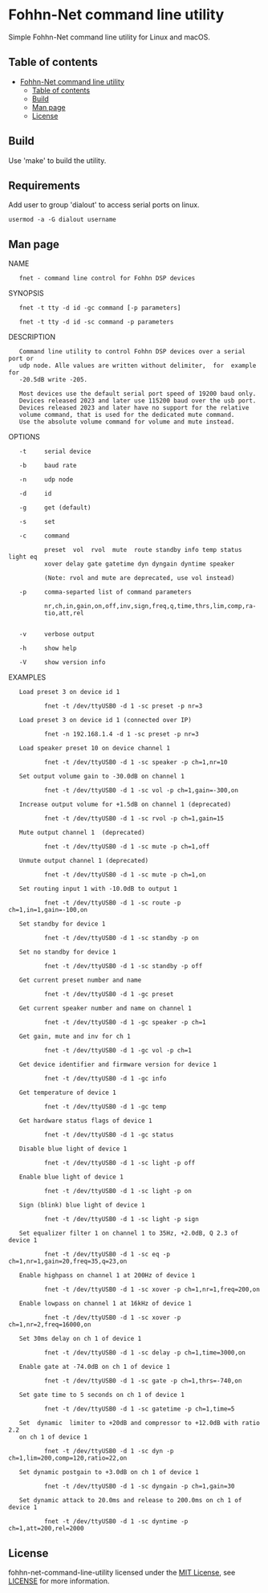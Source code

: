 # Fohhn-Net command line utility

Simple Fohhn-Net command line utility for Linux and macOS.

## Table of contents
- [Fohhn-Net command line utility](#fohhn-net-command-line-utility)
  - [Table of contents](#table-of-contents)
  - [Build](#build)
  - [Man page](#man-page)
  - [License](#license)

## Build
Use 'make' to build the utility.

## Requirements
Add user to group 'dialout' to access serial ports on linux.
```shell 
usermod -a -G dialout username
```

## Man page

NAME
       
       fnet - command line control for Fohhn DSP devices

SYNOPSIS

       fnet -t tty -d id -gc command [-p parameters]

       fnet -t tty -d id -sc command -p parameters

DESCRIPTION

       Command line utility to control Fohhn DSP devices over a serial port or
       udp node. Alle values are written without delimiter,  for  example  for
       -20.5dB write -205.

       Most devices use the default serial port speed of 19200 baud only.
       Devices released 2023 and later use 115200 baud over the usb port.
       Devices released 2023 and later have no support for the relative
       volume command, that is used for the dedicated mute command.
       Use the absolute volume command for volume and mute instead.

OPTIONS

       -t     serial device

       -b     baud rate

       -n     udp node

       -d     id

       -g     get (default)

       -s     set

       -c     command

              preset  vol  rvol  mute  route standby info temp status light eq
              xover delay gate gatetime dyn dyngain dyntime speaker

              (Note: rvol and mute are deprecated, use vol instead)

       -p     comma-separted list of command parameters

              nr,ch,in,gain,on,off,inv,sign,freq,q,time,thrs,lim,comp,ra-
              tio,att,rel


       -v     verbose output

       -h     show help

       -V     show version info

EXAMPLES

       Load preset 3 on device id 1

              fnet -t /dev/ttyUSB0 -d 1 -sc preset -p nr=3
			  
	   Load preset 3 on device id 1 (connected over IP)

              fnet -n 192.168.1.4 -d 1 -sc preset -p nr=3

       Load speaker preset 10 on device channel 1

              fnet -t /dev/ttyUSB0 -d 1 -sc speaker -p ch=1,nr=10

       Set output volume gain to -30.0dB on channel 1

              fnet -t /dev/ttyUSB0 -d 1 -sc vol -p ch=1,gain=-300,on

       Increase output volume for +1.5dB on channel 1 (deprecated)

              fnet -t /dev/ttyUSB0 -d 1 -sc rvol -p ch=1,gain=15

       Mute output channel 1  (deprecated)

              fnet -t /dev/ttyUSB0 -d 1 -sc mute -p ch=1,off

       Unmute output channel 1 (deprecated)

              fnet -t /dev/ttyUSB0 -d 1 -sc mute -p ch=1,on

       Set routing input 1 with -10.0dB to output 1

              fnet -t /dev/ttyUSB0 -d 1 -sc route -p ch=1,in=1,gain=-100,on

       Set standby for device 1

              fnet -t /dev/ttyUSB0 -d 1 -sc standby -p on

       Set no standby for device 1

              fnet -t /dev/ttyUSB0 -d 1 -sc standby -p off

       Get current preset number and name

              fnet -t /dev/ttyUSB0 -d 1 -gc preset

       Get current speaker number and name on channel 1

              fnet -t /dev/ttyUSB0 -d 1 -gc speaker -p ch=1

       Get gain, mute and inv for ch 1

              fnet -t /dev/ttyUSB0 -d 1 -gc vol -p ch=1

       Get device identifier and firmware version for device 1

              fnet -t /dev/ttyUSB0 -d 1 -gc info

       Get temperature of device 1

              fnet -t /dev/ttyUSB0 -d 1 -gc temp

       Get hardware status flags of device 1

              fnet -t /dev/ttyUSB0 -d 1 -gc status

       Disable blue light of device 1

              fnet -t /dev/ttyUSB0 -d 1 -sc light -p off

       Enable blue light of device 1

              fnet -t /dev/ttyUSB0 -d 1 -sc light -p on

       Sign (blink) blue light of device 1

              fnet -t /dev/ttyUSB0 -d 1 -sc light -p sign

       Set equalizer filter 1 on channel 1 to 35Hz, +2.0dB, Q 2.3 of device 1

              fnet -t /dev/ttyUSB0 -d 1 -sc eq -p ch=1,nr=1,gain=20,freq=35,q=23,on

       Enable highpass on channel 1 at 200Hz of device 1

              fnet -t /dev/ttyUSB0 -d 1 -sc xover -p ch=1,nr=1,freq=200,on

       Enable lowpass on channel 1 at 16kHz of device 1

              fnet -t /dev/ttyUSB0 -d 1 -sc xover -p ch=1,nr=2,freq=16000,on

       Set 30ms delay on ch 1 of device 1

              fnet -t /dev/ttyUSB0 -d 1 -sc delay -p ch=1,time=3000,on

       Enable gate at -74.0dB on ch 1 of device 1

              fnet -t /dev/ttyUSB0 -d 1 -sc gate -p ch=1,thrs=-740,on

       Set gate time to 5 seconds on ch 1 of device 1

              fnet -t /dev/ttyUSB0 -d 1 -sc gatetime -p ch=1,time=5

       Set  dynamic  limiter to +20dB and compressor to +12.0dB with ratio 2.2
       on ch 1 of device 1

              fnet -t /dev/ttyUSB0 -d 1 -sc dyn -p ch=1,lim=200,comp=120,ratio=22,on

       Set dynamic postgain to +3.0dB on ch 1 of device 1

              fnet -t /dev/ttyUSB0 -d 1 -sc dyngain -p ch=1,gain=30

       Set dynamic attack to 20.0ms and release to 200.0ms on ch 1 of device 1

              fnet -t /dev/ttyUSB0 -d 1 -sc dyntime -p ch=1,att=200,rel=2000


## License
fohhn-net-command-line-utility licensed under the [MIT License](https://opensource.org/licenses/MIT), see [LICENSE](LICENSE) for more information.
